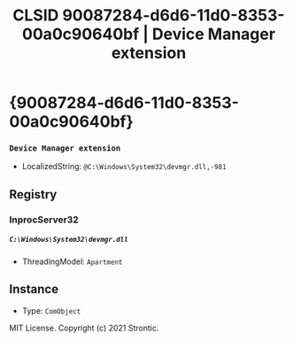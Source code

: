﻿---
title: "CLSID 90087284-d6d6-11d0-8353-00a0c90640bf | Device Manager extension"
excerpt: What is COM-Object CLSID 90087284-d6d6-11d0-8353-00a0c90640bf?
---

# {90087284-d6d6-11d0-8353-00a0c90640bf}

### `Device Manager extension`
* LocalizedString: `@C:\Windows\System32\devmgr.dll,-981`

## Registry


### InprocServer32

##### `C:\Windows\System32\devmgr.dll`
* ThreadingModel: `Apartment`

## Instance

* Type: `ComObject`

MIT License. Copyright (c) 2021 Strontic.



